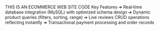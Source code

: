 THIS IS AN ECOMMERCE WEB SITE CODE
Key Features
➔ Real‑time database integration (MySQL) with optimized schema design
➔ Dynamic product queries (filters, sorting, range)
➔ Live reviews CRUD operations reflecting instantly
➔ Transactional payment processing and order records
